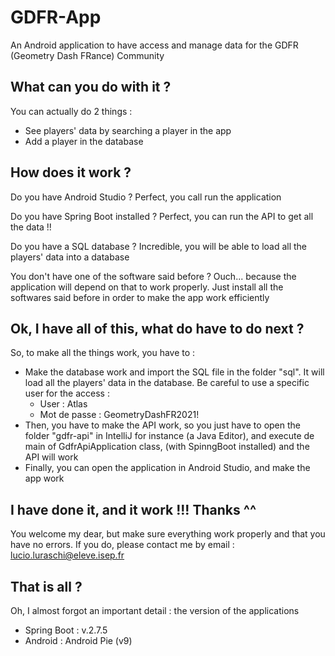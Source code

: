 # GDFR-App
An Android application to have access and manage data for the GDFR (Geometry Dash FRance) Community

## What can you do with it ?

You can actually do 2 things :

- See players' data by searching a player in the app
- Add a player in the database

## How does it work ?

Do you have Android Studio ? Perfect, you call run the application

Do you have Spring Boot installed ? Perfect, you can run the API to get all the data !!

Do you have a SQL database ? Incredible, you will be able to load all the players' data into a database

You don't have one of the software said before ? Ouch... because the application will depend on that to work properly. Just install all the softwares said before in order to make the app work efficiently

## Ok, I have all of this, what do have to do next ?

So, to make all the things work, you have to :

- Make the database work and import the SQL file in the folder "sql". It will load all the players' data in the database. Be careful to use a specific user for the access :
    - User : Atlas
    - Mot de passe : GeometryDashFR2021!
- Then, you have to make the API work, so you just have to open the folder "gdfr-api" in IntelliJ for instance (a Java Editor), and execute de main of GdfrApiApplication class, (with SpinngBoot installed) and the API will work
- Finally, you can open the application in Android Studio, and make the app work

## I have done it, and it work !!! Thanks ^^

You welcome my dear, but make sure everything work properly and that you have no errors. If you do, please contact me by email : <mail> lucio.luraschi@eleve.isep.fr </mail>

## That is all ?

Oh, I almost forgot an important detail : the version of the applications
- Spring Boot : v.2.7.5
- Android : Android Pie (v9)

